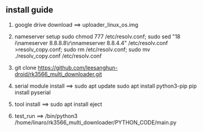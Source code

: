 ## install guide

1. google drive download ==> uploader_linux_os.img

2. nameserver setup
sudo chmod 777 /etc/resolv.conf; sudo sed "18 i\nameserver 8.8.8.8\\r\\nnameserver 8.8.4.4" /etc/resolv.conf >resolv_copy.conf; sudo rm /etc/resolv.conf; sudo mv ./resolv_copy.conf /etc/resolv.conf

3. git clone https://github.com/leesanghun-droid/rk3566_multi_downloader.git

4. serial module install
==>     sudo apt update
        sudo apt install python3-pip
        pip install pyserial

5. tool install
==>     sudo apt install eject

6. test_run ==> /bin/python3 /home/linaro/rk3566_multi_downloader/PYTHON_CODE/main.py

